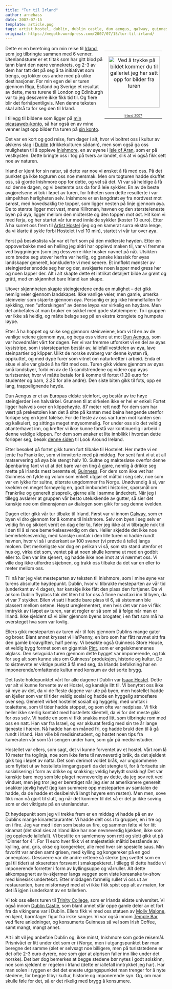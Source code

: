 ```yaml
---
title: "Tur til Irland"
author: arnehass
date: 2007-07-15
template: article.pug
tags: artist hostel, dublin, dublin castle, dun aengus, galway, guinness, guinness store house, ha'penny, inishmore, irish coffee, Irland, isaac hostel, isle of aran, killronan, molly malone, pint, temple bar, trinity college
original: https://megoth.wordpress.com/2007/07/15/tur-til-irland/
---
```


<table style="float:right;width:194px;">
<tbody><tr>
<td style="background:transparent url('http://picasaweb.google.com/f/img/transparent_album_background.gif') no-repeat scroll left center;height:194px;" align="center"><a href="http://picasaweb.google.com/arne.hassel/Irland2007"><img src="http://lh5.google.com/arne.hassel/Rqp3SkphVdE/AAAAAAAABCA/zBNHR7cW7gU/s160-c/Irland2007.jpg" style="margin:1px 0 0 4px;" alt="Ved å trykke på bildet kommer du til galleriet jeg har satt opp for bilder fra turen" height="160" width="160"></a></td>
</tr>
<tr>
<td style="text-align:center;font-family:arial,sans-serif;font-size:11px;"><a href="http://picasaweb.google.com/arne.hassel/Irland2007">Irland 2007</a></td>
</tr>
</tbody></table>
<p>Dette er en beretning om min reise til <a href="http://en.wikipedia.org/wiki/Ireland">Irland</a>, som jeg tilbringte sammen med 6 venner. Utenlandsturer er et tiltak som har gitt blod på tann blant den nære vennekrets, og 2-3 av dem har tatt det på seg å ta initiativet som trengs, og lokker oss andre med på ulike destinasjoner. For min egen del er turen gjennom Riga, Estland og Sverige et resultat av dette, mens turene til London og Edinburgh var to jeg dessverre ikke fikk tid til. Og flere blir det forhåpentligvis. Men denne teksten skal altså ta for seg den til Irland.</p>
<span class="more"></span>
<p>I tillegg til bildene som ligger på <a href="http://picasaweb.google.com/arne.hassel/Irland2007">min picasaweb-konto</a>, så har også en av mine venner lagt opp bilder fra turen på <a href="http://picasaweb.google.com/andersdale/Irland">sin konto</a>.</p>
<p>Det var en kort og god reise, fem dager i alt, hvor vi boltret oss i kultur av alskens slag i <a href="http://no.wikipedia.org/wiki/Dublin">Dublin</a> (drikkekulturen sådann), men som også ga oss muligheten til å oppleve <a href="http://en.wikipedia.org/wiki/Inishmore">Inishmore</a>, en av øyene i <a href="http://en.wikipedia.org/wiki/Aran_Islands">Isle of Aran</a>, som er på vestkysten. Dette bringte oss i tog på tvers av landet, slik at vi også fikk sett noe av naturen.</p>
<p>Irland er kjent for sin natur, så dette var noe vi ønsket å få med oss. På det punktet ga ikke togturen oss noe mersmak. Men om togturen hadde skuffet oss, så gjorde Inishmore opp for dette, og vel så det. Vi var så heldige å få sol denne dagen, og vi bestemte oss da for å leie sykkler. En av de beste avgjørelsene vi tok i løpet av turen, for friheten som dette resulterte i var simpelthen herligheten selv. Inishmore er en langdratt øy fra nordvest mot sørøst, med hovedsaklig tre topper, som ligger nesten på linje gjennom øya. De to største ligger mot vest, mens Killronan, havnen og den største/eneste byen på øya, ligger mellom den midterste og den toppen mot øst. Hit kom vi med ferja, og her startet vår tur med innleide sykkler (koster 10 euro). Etter å ha surret oss frem til <a href="http://www.hostelworld.com/hosteldetails.php/TheArtistsHostel-AranIslands-16892">Artist Hostel</a> (jeg og en kamerat surra ekstra lenge, da vi klarte å sykle forbi Hostelet i vel 10 min), startet vi vår tur over øya.</p>
<p>Først på besøkslista vår var et fort som på den midterste høyden. Etter en oppoverbakke med en helling jeg aldri har opplevd maken til, var vi fremme ved byggningen (som jeg dessverre ikke husker navnet på nå). Utsikten som bredte seg utover herfra var herlig, og ganske klassisk for øyas landskaper generelt, konkluderte vi med senere. Et innfløkt mønster av steingjerder snodde seg her og der, avskjærte noen lapper med gress her og noen lapper der. Alt i alt skapte dette et intrikat detaljert bilde av grønt og grått, med en skjønnhet bare Irland kan skape.</p>
<p>Utover skjønnheten skapte steingjerdene enda en mulighet – det gikk nemlig veier gjennom landskapet. Ikke vanlige veier, men gamle, umerka steinveier som skjærte gjennom øya. Personlig er jeg ikke himmelfallen for sykkling, men “utforskingen” av denne løypa var virkelig en høydare. Men det anbefales at man bruker en sykkel med gode støtdempere. To i gruppen var ikke så heldig, og måtte belage seg på en ekstra kronglete og humpete løype.</p>
<p>Etter å ha hoppet og snike seg gjennom steinveiene, kom vi til en av de vanlige veiene gjennom øya, og bega oss videre ut mot <a href="http://en.wikipedia.org/wiki/Dun_Aengus">Dun Aengus</a>, som var hovedmålet vårt for dagen. Før vi var fremme utforsket vi en del av øyas kyststripe, som i størsteparten består av, iallefall vestdelen av øya, lave steinpartier og klipper. Ulikt de norske svaberg var denne kysten rå, oppkuttet, og med dype furer som vitnet om naturkrefter i arbeid. Enda et skue vi alle var glade å ha fått med oss. Turen gikk videre gjennom av øyas små landsbyer, forbi en av de få sandstrendene og videre opp øyas turistsenter, hvor vi måtte betale for å komme til fortet (1.20 euro for studenter og barn, 2.20 for alle andre). Den siste biten gikk til fots, opp en lang, trappelignende høyde.</p>
<p>Dun Aengus er et av Europas eldste steinfort, og består av tre høye steingjerder i en halvsirkel. Grunnen til at sirkelen ikke er hel er enkel: Fortet ligger halvveis over en klippehøyde. 87 meter rett ned! For dem som har vært på prekestolen kan det å sitte på kanten med beina hengende utenfor forløpe seg en kjent følelse. For de fleste av oss var turen mot kanten sen og kalkulert, og sittinga meget møysommelig. For under oss slo det veldig atlanterhavet inn, og krefter vi ikke kunne forstå var kontinuerlig i arbeid i denne veldige klippen. For dem som ønsker et lite innblikk i hvordan dette forløper seg, besøk <a href="http://www.lookaroundireland.com/araninteractive/dunaengus.htm">denne siden</a> til Look Around Ireland.</p>
<p>Etter besøket på fortet gikk turen fort tilbake til Hostelet. Her møtte vi en jente fra Frankrike, som vi innviterte med på middag. For sent fant vi ut at all matservering på øya ble stengt halv 10. Sultne og maktesløse overfor denne åpenbaring fant vi ut at det bare var en ting å gjøre, nemlig å drikke seg mette på Irlands mest berømte øl; <a href="http://en.wikipedia.org/wiki/Guinness">Guinness</a>. For dem som ikke vet har Guinness en fylde og volum som enkelt utgjør et måltid i seg selv, noe som var en lykke for sultne, øltørste ungdommer fra Norge. Unødvendig å si, var kvelden en meget fornøyelig en, godt innbundet i historier, spørsmål om Frankrike og generelt pisspreik, gjerne alle i samme åndedrett. Når jeg i tillegg avslører at gruppen vår besto utelukkende av gutter, så sier det kanskje noe om dimensjonen av dialogen som gikk for seg denne kvelden.</p>
<p>Dagen etter gikk vår tur tilbake til Irland. Først var vi innom <a href="http://en.wikipedia.org/wiki/Galway">Galway</a>, som er byen vi dro gjennom for å komme til Inishmore. Selv om byen i seg selv er veldig fin og sikkert verdt en dag eller to, føler jeg ikke at vi tilbragte nok tid i den til å si noe bemerkelsesverdig om den. Heller skjedde det ikke noe bemerkelsesverdig, med kanskje unntak i den lille turen vi hadde rundt havnen, hvor vi så i underkant av 100 svaner (vi prøvde å telle) langs moloen. Det merkeligste var dog en pelikan vi så, som sto stand utenfor et hus og, virka det som, ventet på at noen skulle komme ut med en godbit eller to. Den var lite sjenert, og hadde ikke noe imot at vi nærmet oss. Vi ville dog ikke  utfordre skjebnen, og trakk oss tilbake da det var en eller to meter mellom oss.</p>
<p>Til nå har jeg viet mesteparten av teksten til Inishmore, som i mine øyne var turens absolutte høydepunkt. Dublin, hvor vi tilbrakte mesteparten av vår tid (underkant av 4 dager), har kanskje ikke fått den plass den fortjener. Da vi ankom Dublin flyplass tok det liten tid for oss å finne maxitaxi inn til byen, da vi var 7 stykker. Bilen vi satt i hadde bare plass til 6, så sistemann ble plassert mellom setene. Høyst ureglementert, men hvis det var noe vi fikk inntrykk av i løpet av turen, var at regler er så som så å følge når man er Irland. Ikke sjeldent så vi biler gjennom byens brogater, i en fart som må ha oversteget hva som var lovlig.</p>
<p>Ellers gikk mesteparten av turen vår til fots gjennom Dublins mange gater og broer. Blant annet krysset vi Ha’Penny, en bro som har fått navnet sitt fra den gamle broavgiften, half penny. Vi besøkte også Guinness Store House, et veldig bygg formet som en gigantisk <a href="http://en.wikipedia.org/wiki/Pint">Pint</a>, som er engelskmennenes ølglass. Den selvguida turen gjennom dette bygget var imponerende, og tok for seg alt som kunne sies om Guinness’ produksjon, historie og kultur. De to sistnevnte er viktige punkt å få med seg, da Irlands befolkning har en imponerende/omfattende kultur med konsum av det sorte brygg.</p>
<p>Det faste holdepunktet vårt for alle dagene i Dublin var <a href="http://www.isaacs.ie/isaacs_hostel/">Isaac Hostel</a>. Dette var alt vi kunne forvente av et Hostel, og kanskje litt til. Vi benyttet oss ikke så mye av det, da vi de fleste dagene var ute på byen, men hostellet hadde en kjeller som var til tider veldig sosial og hadde en hyggelig atmosfære over seg. Generelt virket hostellet sosialt og hyggelig, med unntak i toalettene, som til tider hadde stoppet, og som ofte var nedpissa. Vi fikk heller ikke særlig kontakt med hostellets klientell, da vi for det meste gikk for oss selv. Vi hadde en som vi fikk snakka med litt, som tilbringte rom med oss en natt. Han var fra Israel, og var akkurat ferdig med sin tre år lange tjeneste i hæren. Nå hadde han en måned fri, og hadde brukt den til å gå rundt i Irland. Han ville bli medisinstudent, og høstet noen tips fra kameraten vår som lå i sengen under ham, som går på medisinstudier.</p>
<p>Hostellet var ellers, som sagt, det vi kunne forventet av et hostel. Vårt rom lå 10 meter fra toglinja, noe som ikke førte til nevneverdig bråk, da det sjeldent gikk tog i løpet av natta. Det som derimot voldet bråk, var ungdommene som flyttet ut av hostellets inngangsparti da det stengte ti, for å fortsette sin sosialisering i form av drikke og snakking; veldig høylydt snakking! Det var kanskje bare meg som ble plaget nevneverdig av dette, da jeg sov rett ved vinduet, men jeg tror jeg er berettiget når jeg sier at amerikanere generelt snakker jævlig høyt! (jeg kan summere opp mesteparten av samtalen de hadde, da de hadde et desibelnivå langt høyere enn resten). Men men, sove fikk man nå gjort til slutt, og når det kommer til det så er det jo ikke soving som er det viktigste på en utenlandstur.</p>
<p>Et høydepunkt som jeg vil trekke frem er en middag vi hadde på en av Dublins mange kinarestauranter. Vi hadde delt oss i to grupper, en i tre og en i fire. Jeg var med i den som besto av fire, og sammen følte vi for litt kinamat (det skal sies at Irland ikke har noe nevneverdig kjøkken, ikke som jeg opplevde iallefall). Vi bestilte en samlemeny som rett og slett gikk ut på “Dinner for 4″. For 11 euro hver fikk vi et majestetisk måltid bestående av kylling, and, gris, okse og kongereker, alle med hver sin spesielle saus. Min favoritt var anden samt grisen, med kylling og kongereker på en god annenplass. Dessverre var de andre rettene så sterke (jeg svettet som en gal til tider) at okseretten forsvant i smakspekteret. I tillegg til dette hadde vi imponerende forretter i form av kyllingsuppe og vårruller. Alt dette akkompagnert av tv-skjermer langs veggen som viste koreanske tv-show med kinesisk undertekst. Etter middagen formelig rullet vi oss ut av restauranten, bare misfornøyd med at vi ikke fikk spist opp alt av maten, for det lå igjen i underkant av en tallerken.</p>
<p>Vi tok oss ellers turen til <a href="http://en.wikipedia.org/wiki/Trinity_College%2C_Dublin">Trinity College</a>, som er Irlands eldste universitet. Vi også innom <a href="http://no.wikipedia.org/wiki/Dublin_Castle">Dublin Castle</a>, som blant annet står oppe gamle deler av et fort fra da vikingene var i Dublin. Ellers fikk vi med oss statuen av <a href="http://en.wikipedia.org/wiki/Molly_Malone">Molly Malone</a>, en kjent, barmfager figur fra irske sanger. Vi var også innom <a href="http://en.wikipedia.org/wiki/Temple_Bar,_Dublin">Temple Bar</a> ved flere anledninger, og konsumerte Guinness så vel som Irish Coffee, samt mangt, mangt annet.</p>
<p>Alt i alt vil jeg anbefale Dublin og, ikke minst, Inishmore som gode reisemål. Prisnivået er litt under det som er i Norge, men i utgangspunktet bør man beregne det samme (ølet er selvsagt noe billigere, men på turiststedene er det ofte 2-3 euro dyrere, noe som gjør at ølprisen faller inn like under det norske). Det bør dog bemerkes at begge stedene bør nytes i godt solskinn, noe som sjeldent er regelen i Irland (dette er iallefall inntrykket jeg har). Har man solen i ryggen er det det eneste utgangspunktet man trenger for å nyte stedene, for begge tilbyr kultur, historie og imponerende syn. Og, om man skulle føle for det, så er det rikelig med brygg å konsumere.</p>
